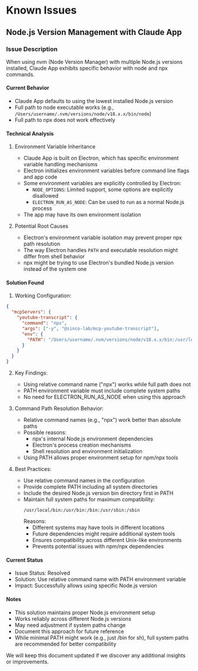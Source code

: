 # Known Issues

## Node.js Version Management with Claude App

### Issue Description

When using nvm (Node Version Manager) with multiple Node.js versions installed, Claude App exhibits specific behavior with node and npx commands.

#### Current Behavior
- Claude App defaults to using the lowest installed Node.js version
- Full path to node executable works (e.g., `/Users/username/.nvm/versions/node/v18.x.x/bin/node`)
- Full path to npx does not work effectively

#### Technical Analysis

1. Environment Variable Inheritance
   - Claude App is built on Electron, which has specific environment variable handling mechanisms
   - Electron initializes environment variables before command line flags and app code
   - Some environment variables are explicitly controlled by Electron:
     - `NODE_OPTIONS`: Limited support, some options are explicitly disallowed
     - `ELECTRON_RUN_AS_NODE`: Can be used to run as a normal Node.js process
   - The app may have its own environment isolation

2. Potential Root Causes
   - Electron's environment variable isolation may prevent proper npx path resolution
   - The way Electron handles `PATH` and executable resolution might differ from shell behavior
   - npx might be trying to use Electron's bundled Node.js version instead of the system one

#### Solution Found

1. Working Configuration:
```json
{
  "mcpServers": {
    "youtube-transcript": {
      "command": "npx",
      "args": ["-y", "@sinco-lab/mcp-youtube-transcript"],
      "env": {
        "PATH": "/Users/username/.nvm/versions/node/v18.x.x/bin:/usr/local/bin:/usr/bin:/bin:/usr/sbin:/sbin"
      }
    }
  }
}
```

2. Key Findings:
   - Using relative command name ("npx") works while full path does not
   - PATH environment variable must include complete system paths
   - No need for ELECTRON_RUN_AS_NODE when using this approach

3. Command Path Resolution Behavior:
   - Relative command names (e.g., "npx") work better than absolute paths
   - Possible reasons:
     - npx's internal Node.js environment dependencies
     - Electron's process creation mechanisms
     - Shell resolution and environment initialization
   - Using PATH allows proper environment setup for npm/npx tools

4. Best Practices:
   - Use relative command names in the configuration
   - Provide complete PATH including all system directories
   - Include the desired Node.js version bin directory first in PATH
   - Maintain full system paths for maximum compatibility:
     ```
     /usr/local/bin:/usr/bin:/bin:/usr/sbin:/sbin
     ```
     Reasons:
     - Different systems may have tools in different locations
     - Future dependencies might require additional system tools
     - Ensures compatibility across different Unix-like environments
     - Prevents potential issues with npm/npx dependencies

#### Current Status
- Issue Status: Resolved
- Solution: Use relative command name with PATH environment variable
- Impact: Successfully allows using specific Node.js version

#### Notes
- This solution maintains proper Node.js environment setup
- Works reliably across different Node.js versions
- May need adjustment if system paths change
- Document this approach for future reference
- While minimal PATH might work (e.g., just /bin for sh), full system paths are recommended for better compatibility

We will keep this document updated if we discover any additional insights or improvements. 